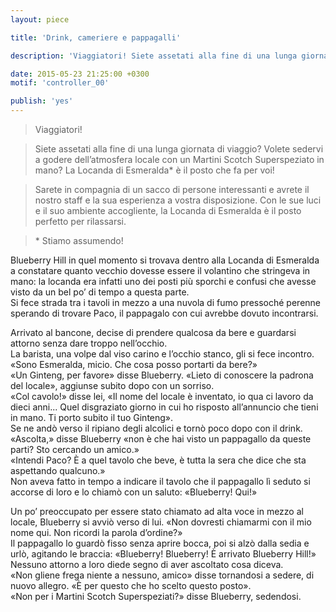 ```yaml
---
layout: piece

title: 'Drink, cameriere e pappagalli'

description: 'Viaggiatori! Siete assetati alla fine di una lunga giornata di viaggio?'

date: 2015-05-23 21:25:00 +0300
motif: 'controller_00'

publish: 'yes'
---
```


> Viaggiatori!

> Siete assetati alla fine di una lunga giornata di viaggio? Volete sedervi a godere dell’atmosfera locale con un Martini Scotch Superspeziato in mano? La Locanda di Esmeralda* è il posto che fa per voi!

> Sarete in compagnia di un sacco di persone interessanti e avrete il nostro staff e la sua esperienza a vostra disposizione. Con le sue luci e il suo ambiente accogliente, la Locanda di Esmeralda è il posto perfetto per rilassarsi.

> \* Stiamo assumendo!

Blueberry Hill in quel momento si trovava dentro alla Locanda di Esmeralda a constatare quanto vecchio dovesse essere il volantino che stringeva in mano: la locanda era infatti uno dei posti più sporchi e confusi che avesse visto da un bel po’ di tempo a questa parte.  
Si fece strada tra i tavoli in mezzo a una nuvola di fumo pressoché perenne sperando di trovare Paco, il pappagalo con cui avrebbe dovuto incontrarsi.

Arrivato al bancone, decise di prendere qualcosa da bere e guardarsi attorno senza dare troppo nell’occhio.  
La barista, una volpe dal viso carino e l’occhio stanco, gli si fece incontro. «Sono Esmeralda, micio. Che cosa posso portarti da bere?»  
«Un Ginteng, per favore» disse Blueberry. «Lieto di conoscere la padrona del locale», aggiunse subito dopo con un sorriso.  
«Col cavolo!» disse lei, «Il nome del locale è inventato, io qua ci lavoro da dieci anni... Quel disgraziato giorno in cui ho risposto all’annuncio che tieni in mano. Ti porto subito il tuo Ginteng».  
Se ne andò verso il ripiano degli alcolici e tornò poco dopo con il drink.  
«Ascolta,» disse Blueberry «non è che hai visto un pappagallo da queste parti? Sto cercando un amico.»  
«Intendi Paco? È a quel tavolo che beve, è tutta la sera che dice che sta aspettando qualcuno.»  
Non aveva fatto in tempo a indicare il tavolo che il pappagallo lì seduto si accorse di loro e lo chiamò con un saluto: «Blueberry! Qui!»

Un po’ preoccupato per essere stato chiamato ad alta voce in mezzo al locale, Blueberry si avviò verso di lui. «Non dovresti chiamarmi con il mio nome qui. Non ricordi la parola d’ordine?»  
Il pappagallo lo guardò fisso senza aprire bocca, poi si alzò dalla sedia e urlò, agitando le braccia: «Blueberry! Blueberry! È arrivato Blueberry Hill!»  
Nessuno attorno a loro diede segno di aver ascoltato cosa diceva.  
«Non gliene frega niente a nessuno, amico» disse tornandosi a sedere, di nuovo allegro. «È per questo che ho scelto questo posto».  
«Non per i Martini Scotch Superspeziati?» disse Blueberry, sedendosi.
